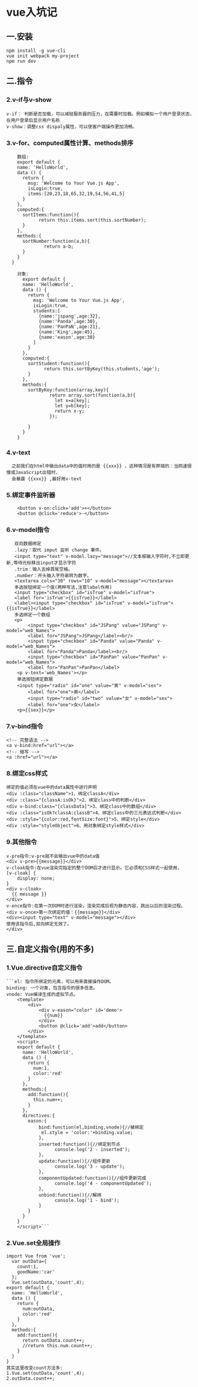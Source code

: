# vue入坑记

## 一.安装
    npm install -g vue-cli
    vue init webpack my-project
    npm run dev
## 二.指令
### 2.v-if与v-show
    v-if： 判断是否加载，可以减轻服务器的压力，在需要时加载。例如模拟一个用户登录状态，在用户登录后显示用户名称
    v-show：调整css dispaly属性，可以使客户端操作更加流畅。
### 3.v-for、computed属性计算、methods排序
```    computed:根据业务需求修改items里面的数据,使用methods里的方法,注意要使用this去调用.
    数组:
    export default {
    name: 'HelloWorld',
    data () {
      return {
        msg: 'Welcome to Your Vue.js App',
        isLogin:true,
        items:[20,23,18,65,32,19,54,56,41,5]
      }
    },
    computed:{
      sortItems:function(){
            return this.items.sort(this.sortNumber);
      }
    },
    methods:{
      sortNumber:function(a,b){
              return a-b;
      }
    }
  }
  
    对象:
      export default {
      name: 'HelloWorld',
      data () {
        return {
          msg: 'Welcome to Your Vue.js App',
          isLogin:true,
          students:[
            {name:'jspang',age:32},
            {name:'Panda',age:30},
            {name:'PanPaN',age:21},
            {name:'King',age:45},
            {name:'eason',age:30}
          ]
        }
      },
      computed:{
        sortStudent:function(){
              return this.sortByKey(this.students,'age');
        }
      },
      methods:{
        sortByKey:function(array,key){
                return array.sort(function(a,b){
                  let x=a[key];
                  let y=b[key];
                  return x-y;
                });

        }
      }
    }
```
### 4.v-text
      之前我们在html中输出data中的值时用的是 {{xxx}} ，这种情况是有弊端的：当网速很慢或JavaScript出错时，
      会暴露 {{xxx}} ,最好用v-text
### 5.绑定事件监听器
        <button v-on:click='add'>+</button>
        <button @click='reduce'>-</button>
### 6.v-model指令
       双向数据绑定
       .lazy：取代 imput 监听 change 事件。
       <input type="text" v-model.lazy="message">//文本框输入字符时,不立即更新,等待光标移出input才显示字符
       .trim：输入去掉首尾空格。
       .number：开头输入字符串转为数字。
       <textarea cols="30" rows="10" v-model="message"></textarea>
       多选按钮绑定一个值(两种写法,注意label作用)
       <input type="checkbox" id="isTrue" v-model="isTrue">
       <label for='isTrue'>{{isTrue}}</label>
       <label><input type="checkbox" id="isTrue" v-model="isTrue">{{isTrue}}</label>
       多选绑定一个数组
       <p>
            <input type="checkbox" id="JSPang" value="JSPang" v-model="web_Names">
            <label for="JSPang">JSPang</label><br/>
            <input type="checkbox" id="Panda" value="Panda" v-model="web_Names">
            <label for="Panda">Panda</label><br/>
            <input type="checkbox" id="PanPan" value="PanPan" v-model="web_Names">
            <label for="PanPan">PanPan</label>
        <p v-text='web_Names'></p>
        单选按钮绑定数据
        <input type="radio" id="one" value="男" v-model="sex">
            <label for="one">男</label>
            <input type="radio" id="two" value="女" v-model="sex">
            <label for="one">女</label>
        <p>{{sex}}</p>
### 7.v-bind指令
    <!-- 完整语法 -->
    <a v-bind:href="url"></a>
    <!-- 缩写 -->
    <a :href="url"></a>
### 8.绑定css样式
    绑定的值必须在vue中的data属性中进行声明
    <div :class="className">1、绑定classA</div>
    <div :class="{classA:isOk}">2、绑定class中的判断</div>
    <div v-bind:class="[classData]">3、绑定class中的数组</div>
    <div :class="isOk?classA:classB">4、绑定class中的三元表达式判断</div>
    <div :style="{color:red,fontSize:font}">5、绑定style</div>
    <div :style="styleObject">6、用对象绑定style样式</div>
### 9.其他指令
    v-pre指令:v-pre就不会输出vue中的data值
    <div v-pre>{{message}}</div>
    v-cloak指令:在vue渲染完指定的整个DOM后才进行显示。它必须和CSS样式一起使用，
    [v-cloak] {
        display: none;
    }
    <div v-cloak>
      {{ message }}
    </div>
    v-once指令:在第一次DOM时进行渲染，渲染完成后视为静态内容，跳出以后的渲染过程。
    <div v-once>第一次绑定的值：{{message}}</div>
    <div><input type="text" v-model="message"></div>
    使用该指令后,双向绑定无效了。
    </div>  
## 三.自定义指令(用的不多)
### 1.Vue.directive自定义指令
    ```el: 指令所绑定的元素，可以用来直接操作DOM。
    binding: 一个对象，包含指令的很多信息。
    vnode: Vue编译生成的虚拟节点。
        <template>
            <div>
                <div v-eason="color" id='demo'>
                  {{num}}
                </div>
                <button @click='add'>add</button>
            </div>  
        </template>
        <script>
        export default {
          name: 'HelloWorld',
          data () {
            return {
              num:1,
              color:'red'
            }
          },
          methods:{
            add:function(){
              this.num++;
            }
          },
          directives:{
            eason:{
                bind:function(el,binding,vnode){//被绑定
                 el.style = 'color:'+binding.value;
                },
                inserted:function(){//绑定到节点
                      console.log('2 - inserted');
                },
                update:function(){//组件更新
                      console.log('3 - update');
                },
                componentUpdated:function(){//组件更新完成
                      console.log('4 - componentUpdated');
                },
                unbind:function(){//解绑
                      console.log('1 - bind');
                }
            }
          }
        }
        </script>```
### 2.Vue.set全局操作
    import Vue from 'vue';
      var outData={
        count:1,
        goodName:'car'
      };
      Vue.set(outData,'count',4);
    export default {
      name: 'HelloWorld',
      data () {
        return {
          num:outData,
          color:'red'
        }
      },
      methods:{
        add:function(){
          return outData.count++;
          //return this.num.count++;
        }
      }
    }
    其实这里改变count方法多:
    1.Vue.set(outData,'count',4);
    2.outData.count++;
